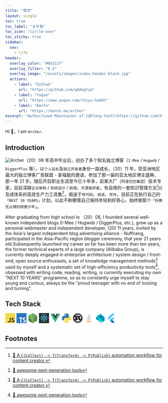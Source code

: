 ```yaml
---
title: "首页"
layout: single
toc: true
toc_label: "关于我"
toc_icon: "circle-user"
toc_sticky: true
sidebar:
  nav:
    - life
header:
  overlay_color: "#0d1117"
  overlay_filter: "0.5"
  overlay_image: "/assets/images/index-header-black.jpg"
  actions:
    - label: "Github"
      url: "https://github.com/qddegtya"
    - label: "Yuque"
      url: "https://www.yuque.com/chiyu-heb0t"
    - label: "Bento"
      url: "https://bento.me/archer"
excerpt: "Author/Lead Maintainer of [@hlang-tech](https://github.com/hlang-tech). Do some crazy work at [@a-side-project](https://github.com/a-side-project). Make web application development better at [@a-web-studio](https://github.com/a-web-studio). Previously at [@alibaba](https://github.com/alibaba)."
---
```


Hi 👋，I am `Archer`.

Introduction
---

<img alt="Archer" src="/assets/images/avatar-about-me.png" width="256" style="margin-bottom: 8px;background: none !important;border: none !important" class="align-left" />（20）08 年高中毕业后，创办了多个知名独立博客（`I-Mee` / `Hugweb` / `DiggerPlus` 等），以`个人站长`及`独立开发者`身份一路成长，（20）11 年，受亚洲地区最大的独立博客广告联盟 - 拿福能的邀请，参加了那一届的亚太地区博主盛典，那一年 21 岁。随后开启职业生涯至今已十年多，前某大厂（`阿里巴巴集团`）技术专家，目前深耕`企业架构` / `系统设计` / `前端`，`开源爱好者`，有自用的一套知识管理方法[^1]以及成体系的高效生产力工具集[^2]，痴迷于`写代码`、`阅读`、`写作`，目前正在执行自己的`「NEXT 10 YEARS」`计划，以此不断鞭策自己保持年轻和好奇心，始终做那个`「折腾无止境的骄傲少年」`。

After graduating from high school in （20）08, I founded several well-known independent blogs (I-Mee / Hugweb / DiggerPlus, etc.), grew up as a personal webmaster and independent developer, (20) 11 years, invited by the Asia's largest independent blog advertising alliance - Nuffnang, participated in the Asia-Pacific region blogger ceremony, that year 21 years old.Subsequently launched my career so far has been more than ten years, the former technical experts of a large company (Alibaba Group), is currently deeply engaged in enterprise architecture / system design / front-end, open source enthusiasts, a set of knowledge management methods[^1] used by myself and a systematic set of high-efficiency productivity tools[^2], obsessed with writing code, reading, writing, is currently executing my own "NEXT 10 YEARS" programme, so as to constantly urge myself to stay young and curious, always be the "proud teenager with no end of tossing and turning".

Tech Stack
---

<img alt="Javascript" width="32" height="32" src="/assets/tech-stack/javascript.jpeg" style="margin-bottom: 4px" />
<img alt="Typescript" width="32" height="32" src="/assets/tech-stack/ts.jpg" style="margin-bottom: 4px" />
<img alt="Node.js" width="32" height="32" src="/assets/tech-stack/node.png" style="margin-bottom: 4px" />
<img alt="React" width="32" height="32" src="/assets/tech-stack/react.png" style="margin-bottom: 4px" />
<img alt="Vue" width="32" height="32" src="/assets/tech-stack/vue.png" style="margin-bottom: 4px" />
<img alt="Python" width="32" height="32" src="/assets/tech-stack/python.png" style="margin-bottom: 4px" />
<img alt="Rust" width="32" height="32" src="/assets/tech-stack/rust.png" style="margin-bottom: 4px" />
<img alt="Java" width="32" height="32" src="/assets/tech-stack/java.png" style="margin-bottom: 4px" />
<img alt="Dart" width="32" height="32" src="/assets/tech-stack/dart.png" style="margin-bottom: 4px" />
<img alt="Flutter" width="32" height="32" src="/assets/tech-stack/flutter.png" style="margin-bottom: 4px" />

Footnotes
---

[^1]: [🐝 A `C(Collect) -> T(Transform) -> P(Publish)` automation workflow for content creator.](https://github.com/qddegtya/r)
[^2]: [🔧 awesome next-generation tools](https://github.com/qddegtya/awesome-ng-tools)
